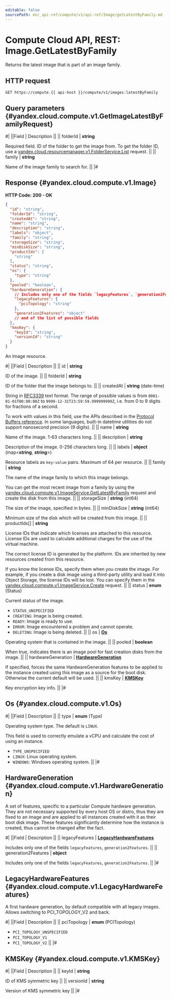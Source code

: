 ```yaml
---
editable: false
sourcePath: en/_api-ref/compute/v1/api-ref/Image/getLatestByFamily.md
---
```


# Compute Cloud API, REST: Image.GetLatestByFamily

Returns the latest image that is part of an image family.

## HTTP request

```
GET https://compute.{{ api-host }}/compute/v1/images:latestByFamily
```

## Query parameters {#yandex.cloud.compute.v1.GetImageLatestByFamilyRequest}

#|
||Field | Description ||
|| folderId | **string**

Required field. ID of the folder to get the image from.
To get the folder ID, use a [yandex.cloud.resourcemanager.v1.FolderService.List](/docs/resource-manager/api-ref/Folder/list#List) request. ||
|| family | **string**

Name of the image family to search for. ||
|#

## Response {#yandex.cloud.compute.v1.Image}

**HTTP Code: 200 - OK**

```json
{
  "id": "string",
  "folderId": "string",
  "createdAt": "string",
  "name": "string",
  "description": "string",
  "labels": "object",
  "family": "string",
  "storageSize": "string",
  "minDiskSize": "string",
  "productIds": [
    "string"
  ],
  "status": "string",
  "os": {
    "type": "string"
  },
  "pooled": "boolean",
  "hardwareGeneration": {
    // Includes only one of the fields `legacyFeatures`, `generation2Features`
    "legacyFeatures": {
      "pciTopology": "string"
    },
    "generation2Features": "object"
    // end of the list of possible fields
  },
  "kmsKey": {
    "keyId": "string",
    "versionId": "string"
  }
}
```

An Image resource.

#|
||Field | Description ||
|| id | **string**

ID of the image. ||
|| folderId | **string**

ID of the folder that the image belongs to. ||
|| createdAt | **string** (date-time)

String in [RFC3339](https://www.ietf.org/rfc/rfc3339.txt) text format. The range of possible values is from
`0001-01-01T00:00:00Z` to `9999-12-31T23:59:59.999999999Z`, i.e. from 0 to 9 digits for fractions of a second.

To work with values in this field, use the APIs described in the
[Protocol Buffers reference](https://developers.google.com/protocol-buffers/docs/reference/overview).
In some languages, built-in datetime utilities do not support nanosecond precision (9 digits). ||
|| name | **string**

Name of the image. 1-63 characters long. ||
|| description | **string**

Description of the image. 0-256 characters long. ||
|| labels | **object** (map<**string**, **string**>)

Resource labels as `key:value` pairs. Maximum of 64 per resource. ||
|| family | **string**

The name of the image family to which this image belongs.

You can get the most recent image from a family by using
the [yandex.cloud.compute.v1.ImageService.GetLatestByFamily](#GetLatestByFamily) request
and create the disk from this image. ||
|| storageSize | **string** (int64)

The size of the image, specified in bytes. ||
|| minDiskSize | **string** (int64)

Minimum size of the disk which will be created from this image. ||
|| productIds[] | **string**

License IDs that indicate which licenses are attached to this resource.
License IDs are used to calculate additional charges for the use of the virtual machine.

The correct license ID is generated by the platform. IDs are inherited by new resources created from this resource.

If you know the license IDs, specify them when you create the image.
For example, if you create a disk image using a third-party utility and load it into Object Storage, the license IDs will be lost.
You can specify them in the [yandex.cloud.compute.v1.ImageService.Create](/docs/compute/api-ref/Image/create#Create) request. ||
|| status | **enum** (Status)

Current status of the image.

- `STATUS_UNSPECIFIED`
- `CREATING`: Image is being created.
- `READY`: Image is ready to use.
- `ERROR`: Image encountered a problem and cannot operate.
- `DELETING`: Image is being deleted. ||
|| os | **[Os](#yandex.cloud.compute.v1.Os)**

Operating system that is contained in the image. ||
|| pooled | **boolean**

When true, indicates there is an image pool for fast creation disks from the image. ||
|| hardwareGeneration | **[HardwareGeneration](#yandex.cloud.compute.v1.HardwareGeneration)**

If specified, forces the same HardwareGeneration features to be applied to the instance
created using this image as a source for the boot disk. Otherwise the current default will be used. ||
|| kmsKey | **[KMSKey](#yandex.cloud.compute.v1.KMSKey)**

Key encryption key info. ||
|#

## Os {#yandex.cloud.compute.v1.Os}

#|
||Field | Description ||
|| type | **enum** (Type)

Operating system type. The default is `LINUX`.

This field is used to correctly emulate a vCPU and calculate the cost of using an instance.

- `TYPE_UNSPECIFIED`
- `LINUX`: Linux operating system.
- `WINDOWS`: Windows operating system. ||
|#

## HardwareGeneration {#yandex.cloud.compute.v1.HardwareGeneration}

A set of features, specific to a particular Compute hardware generation.
They are not necessary supported by every host OS or distro, thus they are fixed to an image
and are applied to all instances created with it as their boot disk image.
These features significantly determine how the instance is created, thus cannot be changed after the fact.

#|
||Field | Description ||
|| legacyFeatures | **[LegacyHardwareFeatures](#yandex.cloud.compute.v1.LegacyHardwareFeatures)**

Includes only one of the fields `legacyFeatures`, `generation2Features`. ||
|| generation2Features | **object**

Includes only one of the fields `legacyFeatures`, `generation2Features`. ||
|#

## LegacyHardwareFeatures {#yandex.cloud.compute.v1.LegacyHardwareFeatures}

A first hardware generation, by default compatible with all legacy images.
Allows switching to PCI_TOPOLOGY_V2 and back.

#|
||Field | Description ||
|| pciTopology | **enum** (PCITopology)

- `PCI_TOPOLOGY_UNSPECIFIED`
- `PCI_TOPOLOGY_V1`
- `PCI_TOPOLOGY_V2` ||
|#

## KMSKey {#yandex.cloud.compute.v1.KMSKey}

#|
||Field | Description ||
|| keyId | **string**

ID of KMS symmetric key ||
|| versionId | **string**

Version of KMS symmetric key ||
|#